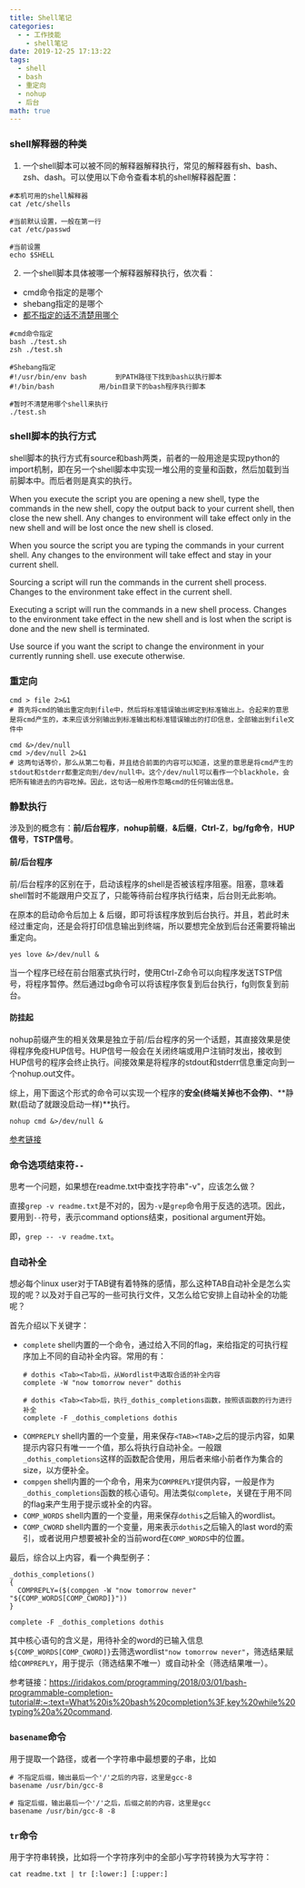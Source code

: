 ```yaml
---
title: Shell笔记
categories:
  - - 工作技能
    - shell笔记
date: 2019-12-25 17:13:22
tags:
  - shell
  - bash
  - 重定向
  - nohup
  - 后台
math: true
---
```

### shell解释器的种类
1. 一个shell脚本可以被不同的解释器解释执行，常见的解释器有sh、bash、zsh、dash。可以使用以下命令查看本机的shell解释器配置：
  ```shell
  #本机可用的shell解释器
  cat /etc/shells
  
  #当前默认设置，一般在第一行
  cat /etc/passwd

  #当前设置
  echo $SHELL
  ```
2. 一个shell脚本具体被哪一个解释器解释执行，依次看：
  - cmd命令指定的是哪个
  - shebang指定的是哪个
  - [都不指定的话不清楚用哪个](https://stackoverflow.com/questions/69643212/how-is-it-determined-which-shell-runs-a-script?noredirect=1#comment123105552_69643212)
  ```shell
  #cmd命令指定
  bash ./test.sh
  zsh ./test.sh

  #Shebang指定
  #!/usr/bin/env bash		到PATH路径下找到bash以执行脚本
  #!/bin/bash			用/bin目录下的bash程序执行脚本

  #暂时不清楚用哪个shell来执行
  ./test.sh			
  ```

### shell脚本的执行方式
shell脚本的执行方式有source和bash两类，前者的一般用途是实现python的import机制，即在另一个shell脚本中实现一堆公用的变量和函数，然后加载到当前脚本中。而后者则是真实的执行。

When you execute the script you are opening a new shell, type the commands in the new shell, copy the output back to your current shell, then close the new shell. Any changes to environment will take effect only in the new shell and will be lost once the new shell is closed.
 
When you source the script you are typing the commands in your current shell. Any changes to the environment will take effect and stay in your current shell.

Sourcing a script will run the commands in the current shell process. Changes to the environment take effect in the current shell.

Executing a script will run the commands in a new shell process. Changes to the environment take effect in the new shell and is lost when the script is done and the new shell is terminated.

Use source if you want the script to change the environment in your currently running shell. use execute otherwise.

### 重定向
```shell
cmd > file 2>&1
# 首先将cmd的输出重定向到file中，然后将标准错误输出绑定到标准输出上。合起来的意思是将cmd产生的，本来应该分别输出到标准输出和标准错误输出的打印信息，全部输出到file文件中

```
```shell
cmd &>/dev/null
cmd >/dev/null 2>&1
# 这两句话等价，那么从第二句看，并且结合前面的内容可以知道，这里的意思是将cmd产生的stdout和stderr都重定向到/dev/null中。这个/dev/null可以看作一个blackhole，会把所有输进去的内容吃掉。因此，这句话一般用作忽略cmd的任何输出信息。
```
### 静默执行
涉及到的概念有：**前/后台程序**，**nohup前缀**，**&后缀**，**Ctrl-Z**，**bg/fg命令**，**HUP信号**，**TSTP信号**。
#### 前/后台程序
前/后台程序的区别在于，启动该程序的shell是否被该程序阻塞。阻塞，意味着shell暂时不能跟用户交互了，只能等待前台程序执行结束，后台则无此影响。

在原本的启动命令后加上 & 后缀，即可将该程序放到后台执行。并且，若此时未经过重定向，还是会将打印信息输出到终端，所以要想完全放到后台还需要将输出重定向。
  ```shell
  yes love &>/dev/null &
  ```

当一个程序已经在前台阻塞式执行时，使用Ctrl-Z命令可以向程序发送TSTP信号，将程序暂停。然后通过bg命令可以将该程序恢复到后台执行，fg则恢复到前台。
#### 防挂起
nohup前缀产生的相关效果是独立于前/后台程序的另一个话题，其直接效果是使得程序免疫HUP信号。HUP信号一般会在关闭终端或用户注销时发出，接收到HUP信号的程序会终止执行。间接效果是将程序的stdout和stderr信息重定向到一个nohup.out文件。

综上，用下面这个形式的命令可以实现一个程序的**安全(终端关掉也不会停)**、**静默(启动了就跟没启动一样)**执行。
```shell
nohup cmd &>/dev/null &
```

[参考链接](https://linuxhint.com/how_to_use_nohup_linux/)

### 命令选项结束符`--`
思考一个问题，如果想在readme.txt中查找字符串"-v"，应该怎么做？

直接`grep -v readme.txt`是不对的，因为`-v`是`grep`命令用于反选的选项。因此，要用到`--`符号，表示command options结束，positional argument开始。

即，`grep -- -v readme.txt`。

### 自动补全
想必每个linux user对于TAB键有着特殊的感情，那么这种TAB自动补全是怎么实现的呢？以及对于自己写的一些可执行文件，又怎么给它安排上自动补全的功能呢？

首先介绍以下关键字：
- `complete`
  shell内置的一个命令，通过给入不同的flag，来给指定的可执行程序加上不同的自动补全内容。常用的有：
  ```shell
  # dothis <Tab><Tab>后，从Wordlist中选取合适的补全内容
  complete -W "now tomorrow never" dothis

  # dothis <Tab><Tab>后，执行_dothis_completions函数，按照该函数的行为进行补全
  complete -F _dothis_completions dothis
  ```
- `COMPREPLY`
  shell内置的一个变量，用来保存`<TAB><TAB>`之后的提示内容，如果提示内容只有唯一一个值，那么将执行自动补全。一般跟`_dothis_completions`这样的函数配合使用，用后者来缩小前者作为集合的size，以方便补全。
- `compgen`
  shell内置的一个命令，用来为`COMPREPLY`提供内容，一般是作为`_dothis_completions`函数的核心语句。用法类似`complete`，关键在于用不同的flag来产生用于提示或补全的内容。
- `COMP_WORDS`
  shell内置的一个变量，用来保存`dothis`之后输入的wordlist。
- `COMP_CWORD`
  shell内置的一个变量，用来表示`dothis`之后输入的last word的索引，或者说用户想要被补全的当前word在`COMP_WORDS`中的位置。

最后，综合以上内容，看一个典型例子：
```shell
_dothis_completions()
{
  COMPREPLY=($(compgen -W "now tomorrow never" "${COMP_WORDS[COMP_CWORD]}"))
}

complete -F _dothis_completions dothis
```
其中核心语句的含义是，用待补全的word的已输入信息`${COMP_WORDS[COMP_CWORD]}`去筛选wordlist`"now tomorrow never"`，筛选结果赋给`COMPREPLY`，用于提示（筛选结果不唯一）或自动补全（筛选结果唯一）。

参考链接：https://iridakos.com/programming/2018/03/01/bash-programmable-completion-tutorial#:~:text=What%20is%20bash%20completion%3F,key%20while%20typing%20a%20command.

### `basename`命令
用于提取一个路径，或者一个字符串中最想要的子串，比如
```shell
# 不指定后缀，输出最后一个'/'之后的内容，这里是gcc-8
basename /usr/bin/gcc-8

# 指定后缀，输出最后一个'/'之后，后缀之前的内容，这里是gcc
basename /usr/bin/gcc-8 -8
```

### `tr`命令
用于字符串转换，比如将一个字符序列中的全部小写字符转换为大写字符：
```shell
cat readme.txt | tr [:lower:] [:upper:]
```

### 
